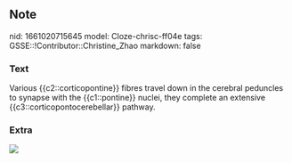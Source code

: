 ## Note
nid: 1661020715645
model: Cloze-chrisc-ff04e
tags: GSSE::!Contributor::Christine_Zhao
markdown: false

### Text
<div>
  <div>
    <div>
      <div>
        Various {{c2::corticopontine}} fibres travel down in the
        cerebral peduncles to synapse with the {{c1::pontine}}
        nuclei, they complete an extensive
        {{c3::corticopontocerebellar}} pathway.
      </div>
    </div>
  </div>
</div>

### Extra
<img src="tmp15F110.jpg">
